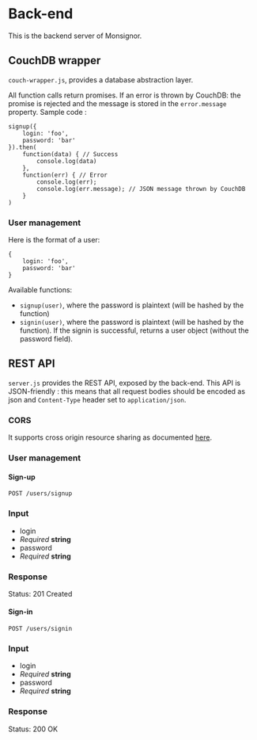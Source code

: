 # Back-end

This is the backend server of Monsignor.

## CouchDB wrapper

`couch-wrapper.js`, provides a database abstraction layer.

All function calls return promises. If an error is thrown by CouchDB: the promise is rejected and the message is stored in the `error.message` property. Sample code :
```
signup({
    login: 'foo',
    password: 'bar'
}).then(
    function(data) { // Success
        console.log(data)
    },
    function(err) { // Error
        console.log(err);
        console.log(err.message); // JSON message thrown by CouchDB
    }
)
```

### User management

Here is the format of a user:
```
{
    login: 'foo',
    password: 'bar'
}
```

Available functions:
- `signup(user)`, where the password is plaintext (will be hashed by the function)
- `signin(user)`, where the password is plaintext (will be hashed by the function). If the signin is successful, returns a user object (without the password field).

## REST API

`server.js` provides the REST API, exposed by the back-end.
This API is JSON-friendly : this means that all request bodies should be encoded as json and `Content-Type` header set to `application/json`.

### CORS

It supports cross origin resource sharing as documented [here](http://www.w3.org/TR/cors/).

### User management

#### Sign-up

    POST /users/signup

### Input

 * login
  * *Required* **string**
 * password
  * *Required* **string**

### Response

Status: 201 Created

#### Sign-in

    POST /users/signin

### Input

 * login
  * *Required* **string**
 * password
  * *Required* **string**

### Response

Status: 200 OK
